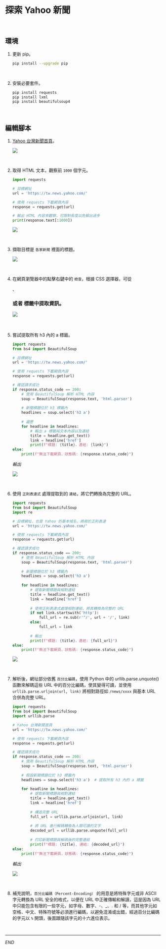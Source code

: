 # 探索 Yahoo 新聞

<br>

## 環境

1. 更新 pip。

    ```bash
    pip install --upgrade pip
    ```

<br>

2. 安裝必要套件。

    ```bash
    pip install requests
    pip install lxml
    pip install beautifulsoup4
    ```

<br>

## 編輯腳本

1. [Yahoo 台灣新聞首頁](https://tw.news.yahoo.com/)。

    ![](images/img_04.png)

<br>

2. 取得 HTML 文本，觀察前 `1000` 個字元。

    ```python
    import requests

    # 目標網址
    url = 'https://tw.news.yahoo.com/'

    # 使用 requests 下載網頁內容
    response = requests.get(url)

    # 輸出 HTML 內容來觀察，可限制長度以免輸出過多
    print(response.text[:1000])
    ```

    ![](images/img_05.png)

<br>

3. 擷取目標是 `各家新聞` 裡面的標題。 

    ![](images/img_06.png)

<br>

4. 在網頁瀏覽器中的點擊右鍵中的 `檢查`，根據 CSS 選擇器，可從 <div>、<h3> 或者 <a> 標籤中提取資訊。

    ![](images/img_07.png)

<br>

5. 嘗試提取所有 h3 內的 a 標籤。

    ```python
    import requests
    from bs4 import BeautifulSoup

    # 目標網址
    url = 'https://tw.news.yahoo.com/'

    # 使用 requests 下載網頁內容
    response = requests.get(url)

    # 確認請求成功
    if response.status_code == 200:
        # 使用 BeautifulSoup 解析 HTML 內容
        soup = BeautifulSoup(response.text, 'html.parser')
        
        # 新聞標題位於 h3 標籤內
        headlines = soup.select('h3 a')
        
        # 遍歷
        for headline in headlines:
            # 輸出 a 標籤純文本內容以及連結
            title = headline.get_text()
            link = headline['href']
            print(f"標題: {title}，連結: {link}")
    else:
        print(f"無法下載網頁，狀態碼: {response.status_code}")
    ```

    _輸出_

    ![](images/img_08.png)

<br>

6. 使用 `正則表達式` 處理提取到的 `連結`，將它們轉換為完整的 URL。

    ```python
    import requests
    from bs4 import BeautifulSoup
    import re

    # 目標網址，也是 Yahoo 的基本域名，將用於正則表達
    url = 'https://tw.news.yahoo.com/'

    # 使用 requests 下載網頁內容
    response = requests.get(url)

    # 確認請求成功
    if response.status_code == 200:
        # 使用 BeautifulSoup 解析 HTML 內容
        soup = BeautifulSoup(response.text, 'html.parser')
        
        # 新聞標題位於 h3 標籤內
        headlines = soup.select('h3 a') 
        
        for headline in headlines:
            # 提取新聞標題與相對連結
            title = headline.get_text()
            link = headline['href']
            
            # 使用正則表達式處理相對連結，將其轉換為完整的 URL
            if not link.startswith('http'):
                full_url = re.sub(r'^/', url + '/', link)
            else:
                full_url = link
            
            # 輸出
            print(f"標題: {title}，連結: {full_url}")
    else:
        print(f"無法下載網頁，狀態碼: {response.status_code}")
    ```

    ![](images/img_09.png)

<br>

7. 解析後，網址部分依舊 `百分比編碼`，使用 Python 中的 urllib.parse.unquote() 函數來解碼這些 URL 中的百分比編碼，使其變得可讀，並使用 `urllib.parse.urljoin(url, link)` 將相對路徑如 `/news/xxxx` 與基本 URL 合併為完整 URL。

    ```python
    import requests
    from bs4 import BeautifulSoup
    import urllib.parse

    # Yahoo 台灣新聞首頁
    url = 'https://tw.news.yahoo.com/'

    # 使用 requests 下載網頁內容
    response = requests.get(url)

    # 確認請求成功
    if response.status_code == 200:
        # 使用 BeautifulSoup 解析 HTML 內容
        soup = BeautifulSoup(response.text, 'html.parser')
        
        # 假設新聞標題位於 h3 標籤內
        headlines = soup.select('h3 a')  # 提取所有 h3 內的 a 標籤
        
        for headline in headlines:
            # 提取新聞標題與相對連結
            title = headline.get_text()
            link = headline['href']
            
            # 構造完整 URL
            full_url = urllib.parse.urljoin(url, link)
            
            # 將 URL 進行解碼轉換為人類可讀的文字
            decoded_url = urllib.parse.unquote(full_url)
            
            # 打印新聞標題與解碼後的完整連結
            print(f"標題: {title}, 連結: {decoded_url}")
    else:
        print(f"無法下載網頁，狀態碼: {response.status_code}")
    ```

    _輸出_

    ![](images/img_10.png)

<br>

8. 補充說明，`百分比編碼（Percent-Encoding）` 的用意是將特殊字元或非 ASCII 字元轉換為 URL 安全的格式，以便在 URL 中正確傳輸和解讀，這是因為 URL 中只能包含有限的一些字元，如字母、數字、-、_、. 和 / 等，而其他字元如空格、中文、特殊符號等必須進行編碼，以避免混淆或出錯，經過百分比編碼的字元以 `%` 開頭，後面跟隨該字元的十六進位表示。

<br>

___

_END_